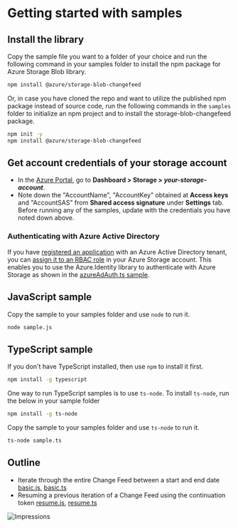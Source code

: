 # Getting started with samples

## Install the library

Copy the sample file you want to a folder of your choice and run the following command in your samples folder to install the npm package for Azure Storage Blob library.

```bash
npm install @azure/storage-blob-changefeed
```

Or, in case you have cloned the repo and want to utilize the published npm package instead of source code, run the following commands in the `samples` folder to initialize an npm project and to install the storage-blob-changefeed package.

```bash
npm init -y
npm install @azure/storage-blob-changefeed
```

## Get account credentials of your storage account

- In the [Azure Portal](https://portal.azure.com), go to **Dashboard > Storage > _your-storage-account_**.
- Note down the "AccountName", "AccountKey" obtained at **Access keys** and "AccountSAS" from **Shared access signature** under **Settings** tab.
  Before running any of the samples, update with the credentials you have noted down above.

### Authenticating with Azure Active Directory

If you have [registered an application](https://docs.microsoft.com/azure/active-directory/develop/quickstart-register-app) with an Azure Active Directory tenant, you can [assign it to an RBAC role](https://docs.microsoft.com/azure/storage/common/storage-auth-aad) in your Azure Storage account. This enables you to use the Azure.Identity library to authenticate with Azure Storage as shown in the [azureAdAuth.ts sample](https://github.com/Azure/azure-sdk-for-js/blob/master/sdk/storage/storage-blob/samples/typescript/src/azureAdAuth.ts).

## JavaScript sample

Copy the sample to your samples folder and use `node` to run it.

```bash
node sample.js
```

## TypeScript sample

If you don't have TypeScript installed, then use `npm` to install it first.

```bash
npm install -g typescript
```

One way to run TypeScript samples is to use `ts-node`. To install `ts-node`, run the below in your sample folder

```bash
npm install -g ts-node
```

Copy the sample to your samples folder and use `ts-node` to run it.

```bash
ts-node sample.ts
```

## Outline

- Iterate through the entire Change Feed between a start and end date [basic.js][basic.js], [basic.ts][basic.ts]
- Resuming a previous iteration of a Change Feed using the continuation token [resume.js][resume.js], [resume.ts][resume.ts]

[basic.js]: https://github.com/Azure/azure-sdk-for-js/tree/master/sdk/storage/storage-blob-changefeed/samples/javascript/basic.js
[resume.js]: https://github.com/Azure/azure-sdk-for-js/tree/master/sdk/storage/storage-blob-changefeed/samples/javascript/resume.js
[basic.ts]: https://github.com/Azure/azure-sdk-for-js/tree/master/sdk/storage/storage-blob-changefeed/samples/typescript/src/basic.ts
[resume.ts]: https://github.com/Azure/azure-sdk-for-js/tree/master/sdk/storage/storage-blob-changefeed/samples/typescript/src/resume.ts

![Impressions](https://azure-sdk-impressions.azurewebsites.net/api/impressions/azure-sdk-for-js%2Fsdk%2Fstorage%2Fstorage-blob-changefeed%2Fsamples%2FREADME.png)
